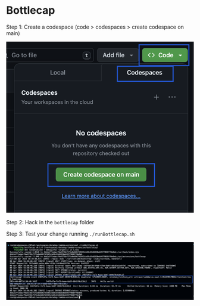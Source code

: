 # Bottlecap

Step 1: Create a codespace (code > codespaces > create codespace on main) 

![img](./codespace.png)

Step 2: Hack in the `bottlecap` folder

Step 3: Test your change running `./runBottlecap.sh`

![img](./runBottlecap.png)